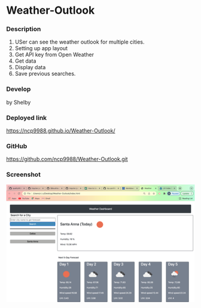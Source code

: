 # Weather-Outlook

### Description 
1. USer can see the weather outlook for multiple cities.
2. Setting up app layout
3. Get API key from Open Weather
4. Get data
5. Display data
6. Save previous searches.

### Develop 
by Shelby 

### Deployed link
https://ncp9988.github.io/Weather-Outlook/

### GitHub
https://github.com/ncp9988/Weather-Outlook.git


### Screenshot
![Screenshot](https://github.com/ncp9988/Weather-Outlook/blob/main/assets/Screen%20Shot%202021-12-12%20at%201.20.07%20PM.png)
